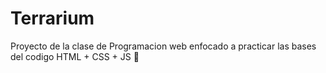 # Terrarium
Proyecto de la clase de Programacion web enfocado a practicar las bases del codigo HTML + CSS + JS 💖

